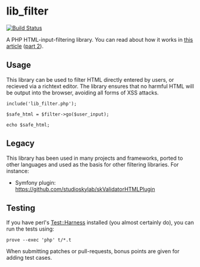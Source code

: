 lib_filter
==========

[![Build Status](https://secure.travis-ci.org/iamcal/lib_filter.png)](http://travis-ci.org/iamcal/lib_filter)

A PHP HTML-input-filtering library.
You can read about how it works in 
<a href="http://www.iamcal.com/publish/articles/php/processing_html/">this article</a>
(<a href="http://www.iamcal.com/publish/articles/php/processing_html_part_2/">part 2</a>).

## Usage

This library can be used to filter HTML directly entered by users, or recieved via a richtext editor.
The library ensures that no harmful HTML will be output into the browser, avoiding all forms of XSS attacks.

    include('lib_filter.php');

    $safe_html = $filter->go($user_input);

    echo $safe_html;

## Legacy

This library has been used in many projects and frameworks, ported to other languages and 
used as the basis for other filtering libraries. For instance:

* Symfony plugin: https://github.com/studioskylab/skValidatorHTMLPlugin


## Testing

If you have perl's <a href="http://search.cpan.org/dist/Test-Harness/">Test::Harness</a> installed (you almost certainly do), you can 
run the tests using:

    prove --exec 'php' t/*.t
 
When submitting patches or pull-requests, bonus points are given for adding test cases.
